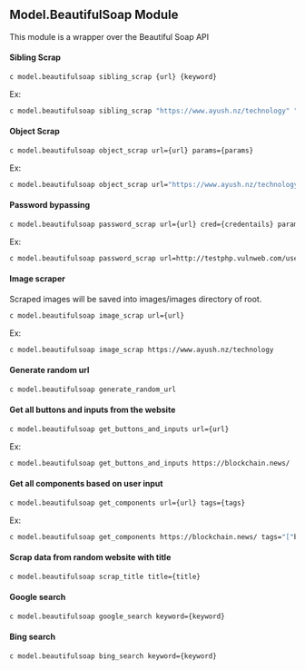  ## Model.BeautifulSoap Module

This module is a wrapper over the Beautiful Soap API

#### Sibling Scrap
```bash
c model.beautifulsoap sibling_scrap {url} {keyword}
```

Ex: 
```bash
c model.beautifulsoap sibling_scrap "https://www.ayush.nz/technology" "Introduction"
```

#### Object Scrap
```bash
c model.beautifulsoap object_scrap url={url} params={params}
```

Ex: 
```bash
c model.beautifulsoap object_scrap url="https://www.ayush.nz/technology" params="{title: h5.card-title, content: small.card-text}"
```

#### Password bypassing
```bash
c model.beautifulsoap password_scrap url={url} cred={credentails} params={params}
```

Ex: 
```bash
c model.beautifulsoap password_scrap url=http://testphp.vulnweb.com/userinfo.php cred="{uname: test, pass: test}" params="{username: input[name='urname']}"
```

#### Image scraper
Scraped images will be saved into images/images directory of root.
```bash
c model.beautifulsoap image_scrap url={url}
```

Ex: 
```bash
c model.beautifulsoap image_scrap https://www.ayush.nz/technology
```

#### Generate random url
```bash
c model.beautifulsoap generate_random_url
```

#### Get all buttons and inputs from the website
```bash
c model.beautifulsoap get_buttons_and_inputs url={url}
```

Ex:
```bash
c model.beautifulsoap get_buttons_and_inputs https://blockchain.news/
```

#### Get all components based on user input
```bash
c model.beautifulsoap get_components url={url} tags={tags}
```

Ex:
```bash
c model.beautifulsoap get_components https://blockchain.news/ tags="["button", "input", "h1"]"
```

#### Scrap data from random website with title
```bash
c model.beautifulsoap scrap_title title={title}
```

#### Google search
```bash
c model.beautifulsoap google_search keyword={keyword}
```

#### Bing search
```bash
c model.beautifulsoap bing_search keyword={keyword}
```